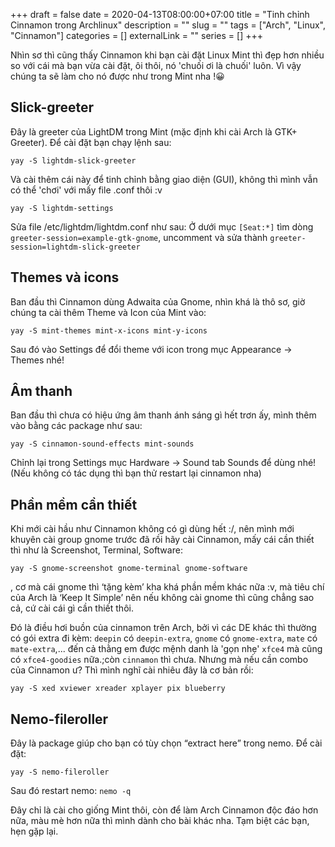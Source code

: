 +++ 
draft = false
date = 2020-04-13T08:00:00+07:00
title = "Tinh chỉnh Cinnamon trong Archlinux"
description = ""
slug = "" 
tags = ["Arch", "Linux", "Cinnamon"]
categories = []
externalLink = ""
series = []
+++

Nhìn sơ thì cũng thấy Cinnamon khi bạn cài đặt Linux Mint thì đẹp hơn nhiều so với cái mà bạn vừa cài đặt, ôi thôi, nó 'chuối ơi là chuối' luôn. Vì vậy chúng ta sẽ làm cho nó được như trong Mint nha !😀

## Slick-greeter

Đây là greeter của LightDM trong Mint (mặc định khi cài Arch là GTK+ Greeter). Để cài đặt bạn chạy lệnh sau:

```shell
yay -S lightdm-slick-greeter
```

Và cài thêm cái này để tinh chỉnh bằng giao diện (GUI), không thì mình vẫn có thể 'chơi' với mấy file .conf thôi :v

```shell
yay -S lightdm-settings
```

Sửa file /etc/lightdm/lightdm.conf như sau:
Ở dưới mục `[Seat:*]` tìm dòng `greeter-session=example-gtk-gnome`, uncomment và sửa thành `greeter-session=lightdm-slick-greeter`

## Themes và icons

Ban đầu thì Cinnamon dùng Adwaita của Gnome, nhìn khá là thô sơ, giờ chúng ta cài thêm Theme và Icon của Mint vào:

```shell
yay -S mint-themes mint-x-icons mint-y-icons
```

Sau đó vào Settings để đổi theme với icon trong mục Appearance -> Themes nhé!

## Âm thanh

Ban đầu thì chưa có hiệu ứng âm thanh ánh sáng gì hết trơn ấy, mình thêm vào bằng các package như sau:

```shell
yay -S cinnamon-sound-effects mint-sounds
```

Chỉnh lại trong Settings mục Hardware -> Sound tab Sounds để dùng nhé!
(Nếu không có tác dụng thì bạn thử restart lại cinnamon nha)

## Phần mềm cần thiết

Khi mới cài hầu như Cinnamon không có gì dùng hết :/, nên mình mới khuyên cài group gnome trước đã rồi hãy cài Cinnamon, mấy cái cần thiết thì như là Screenshot, Terminal, Software:

```shell
yay -S gnome-screenshot gnome-terminal gnome-software
```

, cơ mà cái gnome thì ‘tặng kèm’ kha khá phần mềm khác nữa :v, mà tiêu chí của Arch là ‘Keep It Simple’ nên nếu không cài gnome thì cũng chẳng sao cả, cứ cài cái gì cần thiết thôi.

Đó là điều hơi buồn của cinnamon trên Arch, bởi vì các DE khác thì thường có gói extra đi kèm: `deepin` có `deepin-extra`, `gnome` có `gnome-extra`, `mate` có `mate-extra`,... đến cả thằng em được mệnh danh là 'gọn nhẹ' `xfce4` mà cũng có `xfce4-goodies` nữa.;còn `cinnamon` thì chưa. Nhưng mà nếu cần combo của Cinnamon ư? Thì mình nghĩ cài nhiêu đây là cơ bản rồi:

```shell
yay -S xed xviewer xreader xplayer pix blueberry
```

## Nemo-fileroller

Đây là package giúp cho bạn có tùy chọn “extract here” trong nemo. Để cài đặt:

```shell
yay -S nemo-fileroller
```

Sau đó restart nemo: `nemo -q`

Đây chỉ là cài cho giống Mint thôi, còn để làm Arch Cinnamon độc đáo hơn nữa, màu mè hơn nữa thì mình dành cho bài khác nha. Tạm biệt các bạn, hẹn gặp lại.
